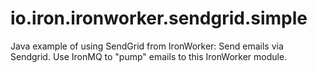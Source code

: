 io.iron.ironworker.sendgrid.simple
==================================

Java example of using SendGrid from IronWorker: Send emails via Sendgrid. Use IronMQ to "pump" emails to this IronWorker module.
